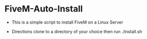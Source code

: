 # FiveM-Auto-Install

- This is a simple script to install FiveM on a Linux Server

- Directions clone to a directory of your choice then run ./install.sh
